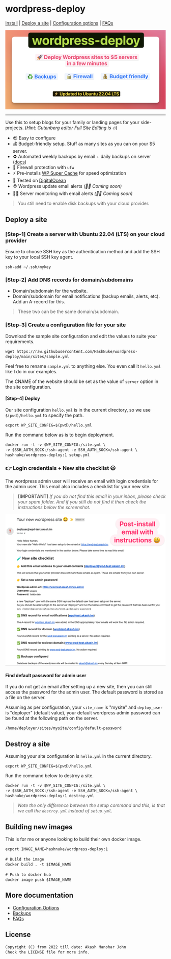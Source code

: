 # wordpress-deploy

[Install](#install) | [Deploy a site](#deploy-a-site) | [Configuration options](docs/configuration.md) | [FAQs](docs/faqs.md)

![Deploy wordpress sites to $5 servers in a few minutes](docs/intro-image.png)

-----

Use this to setup blogs for your family or landing pages for your side-projects. (*Hint: Gutenberg editor Full Site Editing is 🔥*)

* 😍 Easy to configure
* 💰 Budget-friendly setup. Stuff as many sites as you can on your $5 server.
* ♻️ Automated weekly backups by email + daily backups on server ([docs](docs/backups.md))
* 💪 Firewall protection with `ufw`
* ⚡️ Pre-installs [WP Super Cache](https://wordpress.org/plugins/wp-super-cache/) for speed optimization
* 🧪 Tested on [DigitalOcean](https://www.digitalocean.com/)
* ⛑ Wordpress update email alerts *(👨‍💻 Coming soon)*
* 👮‍♀️ Server monitoring with email alerts *(👨‍💻 Coming soon)*

> You still need to enable disk backups with your cloud provider.

## Deploy a site

### [Step-1] Create a server with Ubuntu 22.04 (LTS) on your cloud provider

Ensure to choose SSH key as the authentication method and add the SSH key to your local SSH key agent.

```shell
ssh-add ~/.ssh/mykey
```

### [Step-2] Add DNS records for domain/subdomains

* Domain/subdomain for the website.
* Domain/subdomain for email notifications (backup emails, alerts, etc). Add an A-record for this.

> These two can be the same domain/subdomain.

### [Step-3] Create a configuration file for your site

Download the sample site configuration and edit the values to suite your requirements.

```shell
wget https://raw.githubusercontent.com/HashNuke/wordpress-deploy/main/sites/sample.yml
```

Feel free to rename `sample.yml` to anything else. You even call it `hello.yml` like I do in our examples.

The CNAME of the website should be set as the value of `server` option in the site configuration.

#### [Step-4] Deploy

Our site configuration `hello.yml` is in the current directory, so we use `$(pwd)/hello.yml` to specify the path.

```shell
export WP_SITE_CONFIG=$(pwd)/hello.yml
```

Run the command below as is to begin deployment.

```shell
docker run -t -v $WP_SITE_CONFIG:/site.yml \
-v $SSH_AUTH_SOCK:/ssh-agent -e SSH_AUTH_SOCK=/ssh-agent \
hashnuke/wordpress-deploy:1 setup.yml
```

### 👉 Login credentials + New site checklist 😃

The wordpress admin user will receive an email with login credentials for the admin user. This email also includes a checklist for your new site.

> **[IMPORTANT]** *If you do not find this email in your inbox, please check your spam folder. And if you still do not find it then check the instructions below the screenshot.*

![Post-install email with instructions](docs/images/post-install-email.png)

#### Find default password for admin user

If you do not get an email after setting up a new site, then you can still access the password for the admin user. The default password is stored as a file on the server.

Assuming as per configuration, your `site_name` is "mysite" and `deploy_user` is "deployer" (default value), your default wordpress admin password can be found at the following path on the server.

```shell
/home/deployer/sites/mysite/config/default-password
```

## Destroy a site

Assuming your site configuration is `hello.yml` in the current directory.

```shell
export WP_SITE_CONFIG=$(pwd)/hello.yml
```

Run the command below to destroy a site.

```shell
docker run -t -v $WP_SITE_CONFIG:/site.yml \
-v $SSH_AUTH_SOCK:/ssh-agent -e SSH_AUTH_SOCK=/ssh-agent \
hashnuke/wordpress-deploy:1 destroy.yml
```

> *Note the only difference between the setup command and this, is that we call the `destroy.yml` instead of `setup.yml`.*

## Building new images

This is for me or anyone looking to build their own docker image.

```
export IMAGE_NAME=hashnuke/wordpress-deploy:1

# Build the image
docker build . -t $IMAGE_NAME

# Push to docker hub
docker image push $IMAGE_NAME
```

## More documentation

* [Configuration Options](docs/configuration.md)
* [Backups](docs/backups.md)
* [FAQs](docs/faqs.md)

## License

```
Copyright (C) from 2022 till date: Akash Manohar John
Check the LICENSE file for more info.
```
